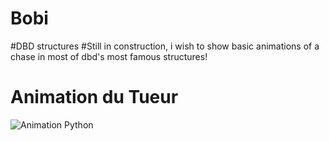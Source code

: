# Bobi
#DBD structures
#Still in construction, i wish to show basic animations of a chase in most of dbd's most famous structures!
<!DOCTYPE html>
<html lang="fr">
<head>
  <meta charset="UTF-8">
  <title>Mon Animation</title>
</head>
<body>
  <h1>Animation du Tueur</h1>
  <img src="animation.gif" alt="Animation Python">
</body>
</html>
